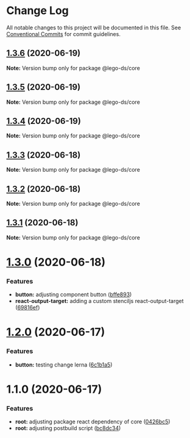 # Change Log

All notable changes to this project will be documented in this file.
See [Conventional Commits](https://conventionalcommits.org) for commit guidelines.

## [1.3.6](https://github.com/victormath12/lego-ds/compare/@lego-ds/core@1.3.5...@lego-ds/core@1.3.6) (2020-06-19)

**Note:** Version bump only for package @lego-ds/core





## [1.3.5](https://github.com/victormath12/lego-ds/compare/@lego-ds/core@1.3.4...@lego-ds/core@1.3.5) (2020-06-19)

**Note:** Version bump only for package @lego-ds/core





## [1.3.4](https://github.com/victormath12/lego-ds/compare/@lego-ds/core@1.3.3...@lego-ds/core@1.3.4) (2020-06-19)

**Note:** Version bump only for package @lego-ds/core





## [1.3.3](https://github.com/victormath12/lego-ds/compare/@lego-ds/core@1.3.2...@lego-ds/core@1.3.3) (2020-06-18)

**Note:** Version bump only for package @lego-ds/core





## [1.3.2](https://github.com/victormath12/lego-ds/compare/@lego-ds/core@1.3.1...@lego-ds/core@1.3.2) (2020-06-18)

**Note:** Version bump only for package @lego-ds/core





## [1.3.1](https://github.com/victormath12/lego-ds/compare/@lego-ds/core@1.3.0...@lego-ds/core@1.3.1) (2020-06-18)

**Note:** Version bump only for package @lego-ds/core





# [1.3.0](https://github.com/victormath12/lego-ds/compare/@lego-ds/core@1.2.0...@lego-ds/core@1.3.0) (2020-06-18)


### Features

* **button:** adjusting component button ([bffe893](https://github.com/victormath12/lego-ds/commit/bffe8935ce52f0bd64f0d00137d59019cf26b0b6))
* **react-output-target:** adding a custom stenciljs react-output-target ([69816ef](https://github.com/victormath12/lego-ds/commit/69816efab5508c4049fd33bf52685be61e8b5710))





# [1.2.0](https://github.com/victormath12/lego-ds/compare/@lego-ds/core@1.1.0...@lego-ds/core@1.2.0) (2020-06-17)


### Features

* **button:** testing change lerna ([6c1b1a5](https://github.com/victormath12/lego-ds/commit/6c1b1a5dcefdb30c055f277637faf7b0f32c4c08))





# 1.1.0 (2020-06-17)


### Features

* **root:** adjusting package react dependency of core ([0426bc5](https://github.com/victormath12/lego-ds/commit/0426bc59719a6d3f1960de082dd96ecbef362d3e))
* **root:** adjusting postbuild script ([bc8dc34](https://github.com/victormath12/lego-ds/commit/bc8dc3434ab219eb7d5aef0f2ad7992be544a8be))
